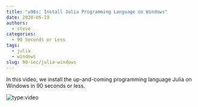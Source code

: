 ```yaml
---
title: "≤90s: Install Julia Programming Language on Windows"
date: 2020-05-19
authors:
  - steve
categories:
  - 90 Seconds or Less
tags:
  - julia
  - windows
slug: 90-sec/julia-windows
---
```


In this video, we install the up-and-coming programming language Julia on Windows in 90 seconds or less.

<!-- more -->

![type:video](https://www.youtube.com/embed/59_sTxdsGiI)
